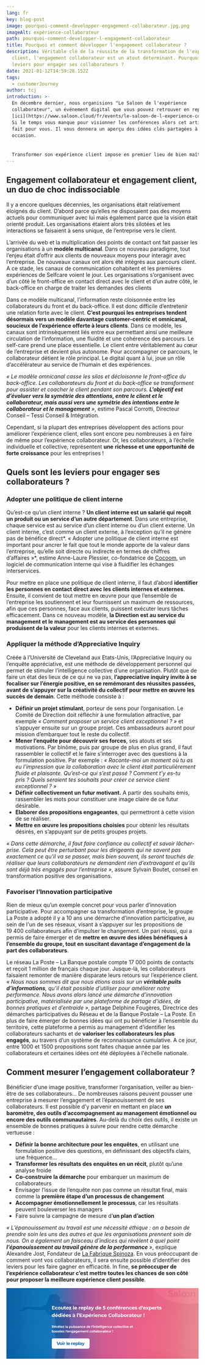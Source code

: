 ```yaml
---
lang: fr
key: blog-post
image: pourquoi-comment-developper-engagement-collaborateur.jpg.png
imageAlt: expérience-collaborateur
path: pourquoi-comment-developper-l-engagement-collaborateur
title: Pourquoi et comment développer l'engagement collaborateur ?
description: Véritable clé de la réussite de la transformation de l'expérience
  client, l'engagement collaborateur est un atout déterminant. Pourquoi ? Quels
  leviers pour engager ses collaborateurs ?
date: 2021-01-12T14:59:28.152Z
tags:
  - customerJourney
author: tcj
introduction: >-
  En décembre dernier, nous organisions "Le Saloon de l'expérience
  collaborateur", un événement digital que vous pouvez retrouver en replay par
  [ici](https://www.saloon.cloud/fr/events/le-saloon-de-l-experience-collaborateur?utm_medium=blog-tessijourney&utm_source=websites&utm_campaign=tci-customercentric&utm_content=hyperlink).
  Si le temps vous manque pour visionner les conférences alors cet article est
  fait pour vous. Il vous donnera un aperçu des idées clés partagées à cet
  occasion. 


  Transformer son expérience client impose en premier lieu de bien maîtriser sa stratégie omnicanale, grâce à une solide cartographie des processus, une modélisation des parcours client et les bons outils. Une fois ce travail effectué, la dernière étape pour réussir à transformer l’expérience client consiste à transformer… l’expérience collaborateur. En effet, ce n’est qu’en s’appuyant sur des collaborateurs engagés, épanouis et écoutés, qu’il sera possible d’offrir une expérience client optimale.
---
```

## Engagement collaborateur et engagement client, un duo de choc indissociable

Il y a encore quelques décennies, les organisations était relativement éloignés du client. D’abord parce qu’elles ne disposaient pas des moyens actuels pour communiquer avec lui mais également parce que la vision était orienté produit. Les organisations étaient alors très silotées et les interactions se faisaient à sens unique, de l’entreprise vers le client.

L’arrivée du web et la multiplication des points de contact ont fait passer les organisations à un **modèle multicanal**. Dans ce nouveau paradigme, tout l’enjeu était d’offrir aux clients de nouveaux moyens pour interagir avec l’entreprise. De nouveaux canaux ont alors été intégrés aux parcours client. A ce stade, les canaux de communication cohabitent et les premières expériences de Selfcare voient le jour. Les organisations s’organisent avec d’un côté le front-office en contact direct avec le client et d’un autre côté, le back-office en charge de traiter les demandes des clients

Dans ce modèle multicanal, l’information reste cloisonnée entre les collaborateurs du front et du back-office. Il est donc difficile d’entretenir une relation forte avec le client. **C’est pourquoi les entreprises tendent désormais vers un modèle davantage customer-centric et omnicanal, soucieux de l’expérience offerte à leurs clients**. Dans ce modèle, les canaux sont intrinsèquement liés entre eux permettant ainsi une meilleure circulation de l’information, une fluidité et une cohérence des parcours. Le self-care prend une place essentielle. Le client entre véritablement au cœur de l’entreprise et devient plus autonome. Pour accompagner ce parcours, le collaborateur détient le rôle principal. Le digital quant à lui, joue un rôle d’accélérateur au service de l’humain et des expériences.

*« Le modèle omnicanal casse les silos et décloisonne le front-office du back-office. Les collaborateurs du front et du back-office se transforment pour assister et coacher le client pendant son parcours. **L’objectif est d’évoluer vers la symétrie des attentions, entre le client et le collaborateur, mais aussi vers une symétrie des intentions entre le collaborateur et le management** »*, estime Pascal Corrotti, Directeur Conseil – Tessi Conseil & Intégration. 

Cependant, si la plupart des entreprises développent des actions pour améliorer l’expérience client, elles sont encore peu nombreuses à en faire de même pour l’expérience collaborateur. Or, les collaborateurs, à l’échelle individuelle et collective, représentent **une** **richesse et une opportunité de forte croissance** pour les entreprises !

## Quels sont les leviers pour engager ses collaborateurs ?

### Adopter une politique de client interne

Qu’est-ce qu’un client interne ? **Un client interne est un salarié qui reçoit un produit ou un service d’un autre département**. Dans une entreprise, chaque service est au service d’un client interne ou d’un client externe. Un client interne, c’est comme un client externe, à l’exception qu’il ne génère pas de bénéfice direct*. « Adopter une politique de client interne est important pour ancrer le fait que tout le monde apporte de la valeur dans l’entreprise, qu’elle soit directe ou indirecte en termes de chiffres d’affaires »*, estime Anne-Laure Plessier, co-fondatrice de [Cocoom](https://cocoom.com/), un logiciel de communication interne qui vise à fluidifier les échanges interservices.

Pour mettre en place une politique de client interne, il faut d’abord **identifier les personnes en contact direct avec les clients internes et externes**. Ensuite, il convient de tout mettre en œuvre pour que l’ensemble de l’entreprise les soutiennent et leur fournissent un maximum de ressources, afin que ces personnes, face aux clients, puissent exécuter leurs tâches efficacement. Dans ce nouveau modèle, **la Direction est au service du management et le management est au service des personnes qui produisent de la valeur** pour les clients internes et externes.

### Appliquer la méthode d’Appreciative Inquiry

Créée à l’Université de Cleveland aux Etats-Unis, l’Appreciative Inquiry ou l’enquête appréciative, est une méthode de développement personnel qui permet de stimuler l’intelligence collective d’une organisation. Plutôt que de faire un état des lieux de ce qui ne va pas, **l’appreciative inquiry invite à se focaliser sur l’énergie positive, en se remémorant des réussites passées, avant de s’appuyer sur la créativité du collectif pour mettre en œuvre les succès de demain**. Cette méthode consiste à :

* **Définir un projet stimulant**, porteur de sens pour l’organisation. Le Comité de Direction doit réfléchir à une formulation attractive, par exemple *« Comment proposer un service client exceptionnel ? »* et s’appuyer ensuite sur un groupe projet. Ces ambassadeurs auront pour mission d’embarquer tout le reste du collectif.
* **Mener l’enquête pour découvrir ses forces**, ses atouts et ses motivations. Par binôme, puis par groupe de plus en plus grand, il faut rassembler le collectif et le faire s’interroger avec des questions à la formulation positive. Par exemple : *« Raconte-moi un moment où tu as eu l’impression que la collaboration avec le client était particulièrement fluide et plaisante. Qu’est-ce qui s’est passé ? Comment t’y es-tu pris ? Quels seraient tes souhaits pour créer ce service client exceptionnel ? »*
* **Définir collectivement un futur motivant.** A partir des souhaits émis, rassembler les mots pour constituer une image claire de ce futur désirable.
* **Elaborer des propositions engageantes**, qui permettront à cette vision de se réaliser.
* **Mettre en œuvre les propositions choisies** pour obtenir les résultats désirés, en s’appuyant sur de petits groupes projets.

*« Dans cette démarche, il faut faire confiance au collectif et savoir lâcher-prise. Cela peut être perturbant pour les dirigeants qui ne savent pas exactement ce qu’il va se passer, mais bien souvent, ils seront touchés de réaliser que leurs collaborateurs ne demandent rien d’extravagant et qu’ils sont déjà très engagés pour l’entreprise »*, assure Sylvain Boutet, conseil en transformation positive des organisations.

### Favoriser l’Innovation participative

Rien de mieux qu’un exemple concret pour vous parler d’innovation participative. Pour accompagner sa transformation d’entreprise, le groupe La Poste a adopté il y a 10 ans une démarche d’innovation participative, au sein de l'un de ses réseaux, visant à s’appuyer sur les propositions de 19 400 collaborateurs afin d’impulser le changement. Un pari réussi, qui a permis de faire émerger et de **mettre en œuvre des idées bénéfiques à l’ensemble du groupe, tout en suscitant davantage d’engagement de la part des collaborateurs**.

Le réseau La Poste – La Banque postale compte 17 000 points de contacts et reçoit 1 million de français chaque jour. Jusque-là, les collaborateurs faisaient remonter de manière disparate leurs retours sur l’expérience client. *« Nous nous sommes dit que nous étions assis sur un **véritable puits d’informations**, qu’il était possible d’utiliser pour améliorer notre performance. Nous avons alors lancé une démarche d’innovation participative, matérialisée par une plateforme de partage d’idées, de bonnes pratiques et d’entraide »*, partage Delphine Fougères, Directrice des démarches participatives du Réseau et de la Banque Postale – La Poste. En plus de faire émerger de bonnes idées qui ont pu bénéficier à l’ensemble du territoire, cette plateforme a permis au management d’identifier les collaborateurs sachants et de **valoriser les collaborateurs les plus engagés**, au travers d’un système de reconnaissance cumulative. A ce jour, entre 1000 et 1500 propositions sont faites chaque année par les collaborateurs et certaines idées ont été déployées à l'échelle nationale. 

## Comment mesurer l’engagement collaborateur ?

Bénéficier d’une image positive, transformer l’organisation, veiller au bien-être de ses collaborateurs… De nombreuses raisons peuvent pousser une entreprise à mesurer l’engagement et l’épanouissement de ses collaborateurs. Il est possible d’y parvenir en mettant en place **un baromètre, des outils d’accompagnement au management émotionnel ou encore des outils communautaires**. Au-delà du choix des outils, il existe un ensemble de bonnes pratiques à suivre pour rendre cette démarche vertueuse :

* **Définir la bonne architecture pour les enquêtes**, en utilisant une formulation positive des questions, en définissant des objectifs clairs, une fréquence...
* **Transformer les résultats des enquêtes en un récit**, plutôt qu’une analyse froide
* **Co-construire la démarche** pour embarquer un maximum de collaborateurs
* Envisager l’issue de l’enquête non pas comme un résultat final, mais comme la **première étape d’un processus de changement**
* **Accompagner émotionnellement le processus**, car les résultats peuvent bouleverser les managers
* Faire suivre la campagne de mesure d’**un plan d’action**

*« L’épanouissement au travail est une nécessité éthique : on a besoin de prendre soin les uns des autres et que les organisations prennent soin de nous. On a également un faisceau d’indices qui révèlent à quel point **l’épanouissement au travail génère de la performance** »*, explique Alexandre Jost, Fondateur de [La Fabrique Spinoza](https://fabriquespinoza.fr/qui-sommes-nous/). En vous préoccupant de comment vont vos collaborateurs, il sera ensuite possible d’identifier des leviers pour les faire gagner en efficacité. In fine, **se préoccuper de l’expérience collaborateur c’est mettre toutes les chances de son côté pour proposer la meilleure expérience client possible**.

[![replay-saloon-experience-collaborateur](banniere_saloon_ex_350x950px.png "Ecoutez le replay du saloon de l'expérience collaborateur")](https://www.saloon.cloud/fr/events/le-saloon-de-l-experience-collaborateur?utm_medium=blog-tessijourney&utm_source=websites&utm_campaign=tci-customercentric&utm_content=in-article-banner)